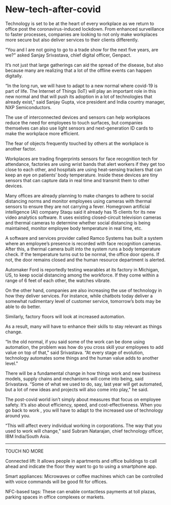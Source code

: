 # New-tech-after-covid

 Technology is set to be at the heart of every workplace as we return to office post the coronavirus-induced lockdown. From enhanced surveillance to faster processes, companies are looking to not only make workplaces more secure but also deliver services to their clients differently.

“You and I are not going to go to a trade show for the next five years, are we?" asked Sanjay Srivastava, chief digital officer, Genpact.

It’s not just that large gatherings can aid the spread of the disease, but also because many are realizing that a lot of the offline events can happen digitally.

“In the long run, we will have to adapt to a new normal where covid-19 is part of life. The Internet of Things (IoT) will play an important role in this new normal and that will push its adoption in a lot of technologies that already exist," said Sanjay Gupta, vice president and India country manager, NXP Semiconductors.

The use of interconnected devices and sensors can help workplaces reduce the need for employees to touch surfaces, but companies themselves can also use light sensors and next-generation ID cards to make the workplace more efficient.

The fear of objects frequently touched by others at the workplace is another factor.

Workplaces are trading fingerprints sensors for face recognition tech for attendance, factories are using wrist bands that alert workers if they get too close to each other, and hospitals are using heat-sensing trackers that can keep an eye on patients’ body temperature. Inside these devices are tiny sensors that can capture data in real time and transmit them to other devices.

Many offices are already planning to make changes to adhere to social distancing norms and monitor employees using cameras with thermal sensors to ensure they are not carrying a fever.
Homegrown artificial intelligence (AI) company Staqu said it already has 15 clients for its new video analytics software. It uses existing closed-circuit television cameras and thermal cameras to determine whether social distancing is being maintained, monitor employee body temperature in real time, etc.

A software and services provider called Ramco Systems has built a system where an employee’s presence is recorded with face recognition cameras. After this, a thermal camera built into the system runs a body temperature check. If the temperature turns out to be normal, the office door opens. If not, the door remains closed and the human resource department is alerted.

Automaker Ford is reportedly testing wearables at its factory in Michigan, US, to keep social distancing among the workforce. If they come within a range of 6 feet of each other, the watches vibrate.


On the other hand, companies are also increasing the use of technology in how they deliver services. For instance, while chatbots today deliver a somewhat rudimentary level of customer service, tomorrow’s bots may be able to do better.

Similarly, factory floors will look at increased automation.

As a result, many will have to enhance their skills to stay relevant as things change.

“In the old normal, if you said some of the work can be done using automation, the problem was how do you cross skill your employees to add value on top of that," said Srivastava. “At every stage of evolution, technology automates some things and the human value adds to another level."

There will be a fundamental change in how things work and new business models, supply chains and mechanisms will come into being, said Srivastava. “Some of what we used to do, say, last year will get automated, but a lot of new ideas and projects will also come into play," he said.


The post-covid world isn’t simply about measures that focus on employee safety. It’s also about efficiency, speed, and cost-effectiveness. When you go back to work , you will have to adapt to the increased use of technology around you.

“This will affect every individual working in corporations. The way that you used to work will change," said Subram Natarajan, chief technology officer, IBM India/South Asia.

***********************

TOUCH NO MORE

Connected lift: It allows people in apartments and office buildings to call ahead and indicate the floor they want to go to using a smartphone app.

Smart appliances: Microwaves or coffee machines which can be controlled with voice commands will be good fit for offices.

NFC-based tags: These can enable contactless payments at toll plazas, parking spaces in office complexes or markets.
